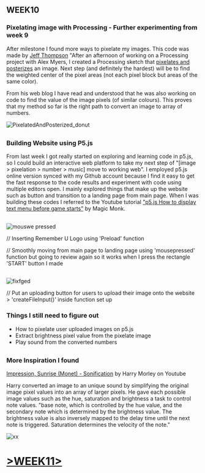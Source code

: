 ## WEEK10

### Pixelating image with Processing - Further experimenting from week 9
After milestone I found more ways to pixelate my images. This code was made by [Jeff Thompson](https://github.com/yerim-kim/slave2algorithm/blob/master/week10/pixelating.pde)
"After an afternoon of working on a Processing project with Alex Myers, I created a Processing sketch that [pixelates and posterizes](https://www.jeffreythompson.org/blog/2012/02/18/pixelate-and-posterize-in-processing/) an image.  Next step (and definitely the hardest) will be to find the weighted center of the pixel areas (not each pixel block but areas of the same color).

From his web blog I have read and understood that he was also working on code to find the value of the image pixels (of similar colours). This proves that my method so far is the right path to convert an image to array of numbers.

![PixelatedAndPosterized_donut](https://user-images.githubusercontent.com/68723268/94733483-2cbff280-03ab-11eb-89bb-736ef36bc95c.jpg)
##

### Building Website using P5.js
From last week I got really started on exploring and learning code in p5.js, so I could build an interactive web platform to take my next step of "[image > pixelation > number > music] move to working web". I employed p5.js online version synced with my Github account because I find it easy to get the fast response to the code results and experiment with code using multiple editors open. 
I mainly explored things that make up the website such as button and transition to a landing page from main page. When I was building these codes I referred to the Youtube tutorial ["p5.js How to display text menu before game starts"](https://www.youtube.com/watch?v=TgHhEzKlLb4) by Magic Monk.
##

![mouswe pressed](https://user-images.githubusercontent.com/68723268/96772113-60cc8780-142e-11eb-8d4a-86bfb03ca065.JPG)

// Inserting Remember U Logo using 'Preload' function

// Smoothly moving from main page to landing page using 'mousepressed' function but going to review again so it works when I press the rectangle 'START' button I made
##

![fixfged](https://user-images.githubusercontent.com/68723268/96772347-bb65e380-142e-11eb-924f-9d37e752bb1c.JPG)

// Put an uploading button for users to upload their image onto the website > 'createFileInput()' inside function set up

### Things I still need to figure out

* How to pixelate user uploaded images on p5.js
* Extract brightness pixel value from the pixelate image
* Play sound from the converted numbers

##

### More Inspiration I found
[Impression, Sunrise (Monet) - Sonification](https://www.youtube.com/watch?v=3vxewNEzh98) by Harry Morley on Youtube

Harry converted an image to an unique sound by simplifying the original image pixel values into an array of larger pixels. He gave each possible image values such as the hue, saturation and brightness a task to control note values.
"base note, which is controlled by the hue value, and the secondary note which is determined by the brightness value. The brightness value is also inversely mapped to the delay time until the next note is triggered. Saturation determines the velocity of the note."

![xx](https://user-images.githubusercontent.com/68723268/96775034-a428f500-1432-11eb-9b3f-261ee0dde347.JPG)



# [>WEEK11>](https://github.com/yerim-kim/slave2algorithm/tree/master/week11)
